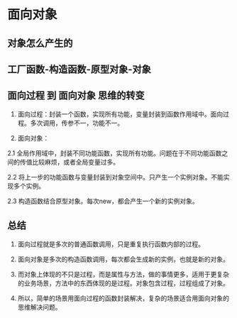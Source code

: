 # 面向对象

## 对象怎么产生的

## 工厂函数-构造函数-原型对象-对象

## 面向过程 到  面向对象 思维的转变

1. 面向过程：封装一个函数，实现所有功能，变量封装到函数作用域中。面向过程。多次调用，传参不一，功能不一。

2. 面向对象：

2.1 全局作用域中，封装不同功能函数，实现所有功能。问题在于不同功能函数之间的传值比较麻烦，或者全局变量过多。

2.2 将上一步的功能函数与变量封装到对象空间中。只产生一个实例对象。不能实现多个实例。

2.3 构造函数结合原型对象。每次new，都会产生一个新的实例对象。

## 总结

1. 面向过程就是多次的普通函数调用，只是重复执行函数内部的过程。

2. 面向对象是多次的构造函数调用，每次都会生成新的实例，也就是新的对象。

3. 而对象上体现的不只是过程，而是属性与方法，做的事情更多，适用于更复杂的业务场景，方法中的东西体现的是过程。对象包含过程，过程组成了对象。

4. 所以，简单的场景用面向过程的函数封装解决，复杂的场景适合用面向对象的思维解决问题。
